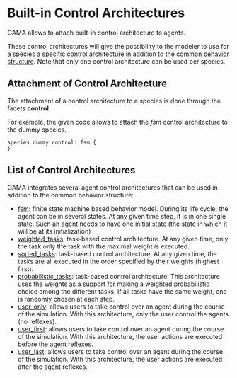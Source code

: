 # Built-in Control Architectures



GAMA allows to attach built-in control architecture to agents.

These control architectures will give the possibility to the modeler to use for a species a specific control architecture in addition to the [common behavior structure](G__DefiningBehaviors). Note that only one control architecture can be used per species.






## Attachment of Control Architecture
The attachment of a control architecture to a species is done through the facets **control**.

For example, the given code allows to attach the _fsm_ control architecture to the dummy species.
```
species dummy control: fsm {
}
```





## List of Control Architectures
GAMA integrates several agent control architectures that can be used in addition to the common behavior structure:
  * [fsm](G__FiniteStateMachine): finite state machine based behavior model. During its life cycle, the agent can be in several states. At any given time step, it is in one single state. Such an agent needs to have one initial state (the state in which it will be at its initialization)
  * [weighted\_tasks](G__TaskBased): task-based control architecture. At any given time, only the task only the task with the maximal weight is executed.
  * [sorted\_tasks](G__TaskBased): task-based control architecture. At any given time, the tasks are all executed in the order specified by their weights (highest first).
  * [probabilistic\_tasks](G__TaskBased): task-based control architecture. This architecture uses the weights as a support for making a weighted probabilistic choice among the different tasks. If all tasks have the same weight, one is randomly chosen at each step.
  * [user\_only](G__UserControlled): allows users to take control over an agent during the course of the simulation. With this architecture, only the user control the agents (no reflexes).
  * [user\_first](G__UserControlled): allows users to take control over an agent during the course of the simulation. With this architecture, the user actions are executed before the agent reflexes.
  * [user\_last](G__UserControlled): allows users to take control over an agent during the course of the simulation. With this architecture, the user actions are executed after the agent reflexes.